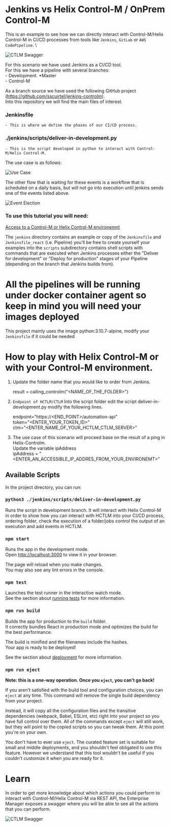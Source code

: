 # Jenkins vs Helix Control-M / OnPrem Control-M 

This is an example to see how we can directly interact with Control-M/Helix Control-M in CI/CD processes from tools like `Jenkins`, `GitLab` or `AWS CodePipeline`. \

![CTLM Swagger](https://github.com/sscuirtel/jenkins-controlm/blob/development/images/Use_Case.png "Use Case")

For this scenario we have used Jenkins as a CI/CD tool. \
For this we have a pipeline with several branches: \
	- Development. *Master \
	- Control-M

As a branch source we have used the following GitHub project (https://github.com/sscuirtel/jenkins-controlm). \
Into this repository we will find the main files of interest. 
### Jenkinsfile
	- This is where we define the phases of our CI/CD process. 
### ./jenkins/scripts/deliver-in-development.py
	- This is the script developed in python to interact with Control-M/Helix Control-M. 

The use case is as follows: 

![Use Case](https://github.com/sscuirtel/jenkins-controlm/blob/development/images/scenario.png "Scenario")

The other flow that is waiting for these events is a workflow that is scheduled on a daily basis, but will not go into execution until jenkins sends one of the events listed above.

![Event Election](https://github.com/sscuirtel/jenkins-controlm/blob/development/images/Event_election.png "Event Election")


### To use this tutorial you will need: 
[Access to a Control-M or Helix Control-M environemnt](https://se-sanb0x.us1.controlm.com/ControlM/)

The `jenkins` directory contains an example or copy of the `Jenkinsfile` and `Jenkinsfile_react` (i.e. Pipeline)
you'll be free to create yourself your examples into the `scripts` subdirectory
contains shell scripts with commands that are executed when Jenkins processes
either the "Deliver for development" or "Deploy for production" stages of your
Pipeline (depending on the branch that Jenkins builds from).

# All the pipelines will be running under docker container agent so keep in mind you will need your images deployed 

This project mainly uses the image python:3.10.7-alpine, modify your `Jenkinsfile` if it could be needed

# How to play with Helix Control-M or with your Control-M environment. 

1. Update the folder name that you would like to order from Jenkins. 
    
    result = calling_controlm("<NAME_OF_THE_FOLDER>")

2. `Endpoint of HCTLM/CTLM` 
Into the script folder edit the script deliver-in-development.py modify the following lines. 
    
    endpoint="https://<END_POINT>/automation-api" \
    token="<ENTER_YOUR_TOKEN_ID>" \
    ctm="<ENTER_NAME_OF_YOUR_HCTLM_CTLM_SERVER>" 

3. The use case of this scenario will proceed base on the result of a ping in Helix-Controlm. \
   Update the variable ipAddress \
      ipAddress = "<ENTER_AN_ACCESSIBLE_IP_ADDRES_FROM_YOUR_ENVIRONEMT>" 

## Available Scripts

In the project directory, you can run:

### `python3 ./jenkins/scripts/deliver-in-development.py`

Runs the script in development branch. 
It will interact with Helix Control-M in order to show how you can interact with HCTLM into your CI/CD process, 
ordering folder, check the execution of a folder/jobs control the output of an execution and add events in HCTLM.


### `npm start`

Runs the app in the development mode.\
Open [http://localhost:3000](http://localhost:3000) to view it in your browser.

The page will reload when you make changes.\
You may also see any lint errors in the console.

### `npm test`

Launches the test runner in the interactive watch mode.\
See the section about [running tests](https://facebook.github.io/create-react-app/docs/running-tests) for more information.

### `npm run build`

Builds the app for production to the `build` folder.\
It correctly bundles React in production mode and optimizes the build for the best performance.

The build is minified and the filenames include the hashes.\
Your app is ready to be deployed!

See the section about [deployment](https://facebook.github.io/create-react-app/docs/deployment) for more information.

### `npm run eject`

**Note: this is a one-way operation. Once you `eject`, you can't go back!**

If you aren't satisfied with the build tool and configuration choices, you can `eject` at any time. This command will remove the single build dependency from your project.

Instead, it will copy all the configuration files and the transitive dependencies (webpack, Babel, ESLint, etc) right into your project so you have full control over them. All of the commands except `eject` will still work, but they will point to the copied scripts so you can tweak them. At this point you're on your own.

You don't have to ever use `eject`. The curated feature set is suitable for small and middle deployments, and you shouldn't feel obligated to use this feature. However we understand that this tool wouldn't be useful if you couldn't customize it when you are ready for it.

# Learn

In order to get more knowledge about which actions you could perform to interact with Control-M/Helix Control-M via REST API, the Enterprise Manager exposes a swagger where you will be able to see all the actions that you can perform. 

![CTLM Swagger](https://github.com/sscuirtel/jenkins-controlm/blob/development/images/CTLM_API_Swagger.png "CTLM Swagger")

